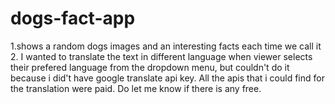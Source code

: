 # dogs-fact-app
1.shows a random dogs images and an interesting facts each time we call it
2. I wanted to translate the text in different language when viewer selects their prefered language from the dropdown menu, but couldn't do it because i did't have google translate api key. All the apis that i could find for the translation were paid. Do let me know if there is any free.
